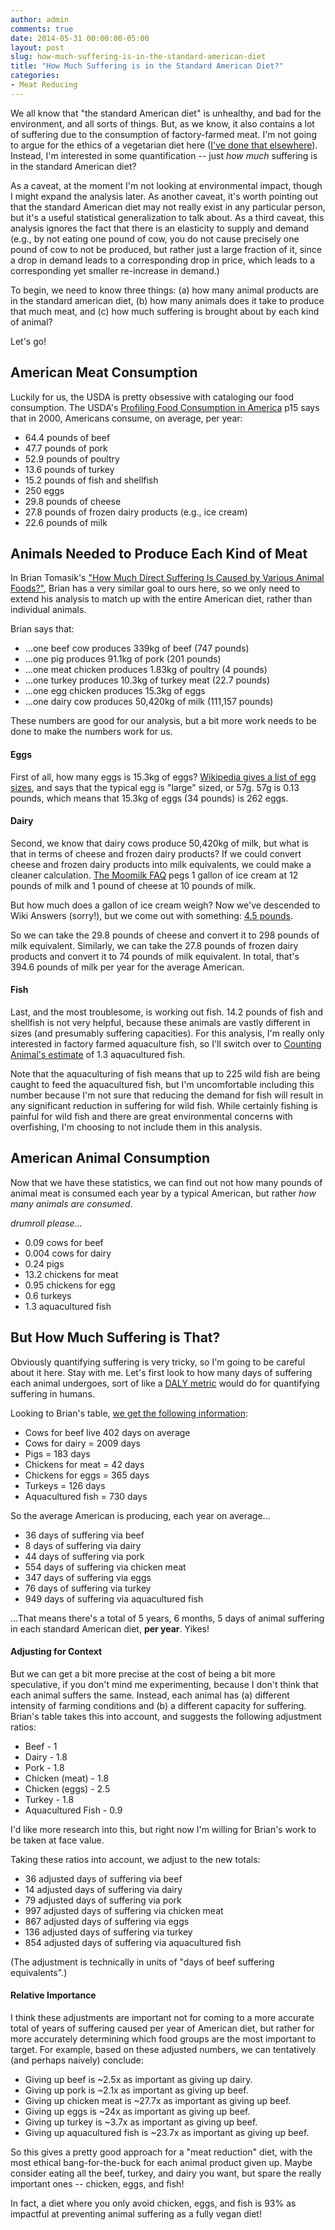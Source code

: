 ```yaml
---
author: admin
comments: true
date: 2014-05-31 00:00:00-05:00
layout: post
slug: how-much-suffering-is-in-the-standard-american-diet
title: "How Much Suffering is in the Standard American Diet?"
categories:
- Meat Reducing
---
```


We all know that "the standard American diet" is unhealthy, and bad for the environment, and all sorts of things.  But, as we know, it also contains a lot of suffering due to the consumption of factory-farmed meat.  I'm not going to argue for the ethics of a vegetarian diet here ([I've done that elsewhere]()).  Instead, I'm interested in some quantification -- just *how much* suffering is in the standard American diet?

As a caveat, at the moment I'm not looking at environmental impact, though I might expand the analysis later.  As another caveat, it's worth pointing out that the standard American diet may not really exist in any particular person, but it's a useful statistical generalization to talk about.  As a third caveat, this analysis ignores the fact that there is an elasticity to supply and demand (e.g., by not eating one pound of cow, you do not cause precisely one pound of cow to not be produced, but rather just a large fraction of it, since a drop in demand leads to a corresponding drop in price, which leads to a corresponding yet smaller re-increase in demand.)

To begin, we need to know three things: (a) how many animal products are in the standard american diet, (b) how many animals does it take to produce that much meat, and (c) how much suffering is brought about by each kind of animal?

Let's go! <!-- more -->


## American Meat Consumption

Luckily for us, the USDA is pretty obsessive with cataloging our food consumption.  The USDA's [Profiling Food Consumption in America](http://www.usda.gov/factbook/chapter2.pdf) p15 says that in 2000, Americans consume, on average, per year:

* 64.4 pounds of beef
* 47.7 pounds of pork
* 52.9 pounds of poultry
* 13.6 pounds of turkey
* 15.2 pounds of fish and shellfish
* 250 eggs
* 29.8 pounds of cheese
* 27.8 pounds of frozen dairy products (e.g., ice cream)
* 22.6 pounds of milk



## Animals Needed to Produce Each Kind of Meat

In Brian Tomasik's ["How Much Direct Suffering Is Caused by Various Animal Foods?"](http://www.utilitarian-essays.com/suffering-per-kg.html]), Brian has a very similar goal to ours here, so we only need to extend his analysis to match up with the entire American diet, rather than individual animals.

Brian says that:

* ...one beef cow produces 339kg of beef (747 pounds)
* ...one pig produces 91.1kg of pork (201 pounds)
* ...one meat chicken produces 1.83kg of poultry (4 pounds)
* ...one turkey produces 10.3kg of turkey meat (22.7 pounds)
* ...one egg chicken produces 15.3kg of eggs
* ...one dairy cow produces 50,420kg of milk (111,157 pounds)

These numbers are good for our analysis, but a bit more work needs to be done to make the numbers work for us.


#### Eggs

First of all, how many eggs is 15.3kg of eggs?  [Wikipedia gives a list of egg sizes](https://en.wikipedia.org/wiki/Chicken_egg_sizes), and says that the typical egg is "large" sized, or 57g.  57g is 0.13 pounds, which means that 15.3kg of eggs (34 pounds) is 262 eggs.


#### Dairy

Second, we know that dairy cows produce 50,420kg of milk, but what is that in terms of cheese and frozen dairy products?  If we could convert cheese and frozen dairy products into milk equivalents, we could make a cleaner calculation.  [The Moomilk FAQ](http://www.moomilk.com/faq/2-milk-faqs/35-how-many-pounds-of-milk-does-it-take-to-make-1-gallon-of-ice-cream-how-many-pounds-of-milk-does-it-take-to-make-1-pound-of-cheese) pegs 1 gallon of ice cream at 12 pounds of milk and 1 pound of cheese at 10 pounds of milk.

But how much does a gallon of ice cream weigh?  Now we've descended to Wiki Answers (sorry!), but we come out with something: [4.5 pounds](http://wiki.answers.com/Q/How_much_does_one_gallon_of_ice_cream_weigh?#slide=2).

So we can take the 29.8 pounds of cheese and convert it to 298 pounds of milk equivalent.   Similarly, we can take the 27.8 pounds of frozen dairy products and convert it to 74 pounds of milk equivalent.  In total, that's 394.6 pounds of milk per year for the average American.


#### Fish

Last, and the most troublesome, is working out fish.  14.2 pounds of fish and shellfish is not very helpful, because these animals are vastly different in sizes (and presumably suffering capacities).  For this analysis, I'm really only interested in factory farmed aquaculture fish, so I'll switch over to [Counting Animal's estimate](http://www.countinganimals.com/how-many-animals-does-a-vegetarian-save/) of 1.3 aquacultured fish.

Note that the aquaculturing of fish means that up to 225 wild fish are being caught to feed the aquacultured fish, but I'm uncomfortable including this number because I'm not sure that reducing the demand for fish will result in any significant reduction in suffering for wild fish.  While certainly fishing is painful for wild fish and there are great environmental concerns with overfishing, I'm choosing to not include them in this analysis.



## American Animal Consumption

Now that we have these statistics, we can find out not how many pounds of animal meat is consumed each year by a typical American, but rather *how many animals are consumed*.

*drumroll please...*

* 0.09 cows for beef
* 0.004 cows for dairy
* 0.24 pigs
* 13.2 chickens for meat
* 0.95 chickens for egg
* 0.6 turkeys
* 1.3 aquacultured fish



## But How Much Suffering is That?

Obviously quantifying suffering is very tricky, so I'm going to be careful about it here.  Stay with me.  Let's first look to how many days of suffering each animal undergoes, sort of like a [DALY metric](https://en.wikipedia.org/wiki/Disability-adjusted_life_year) would do for quantifying suffering in humans.

Looking to Brian's table, [we get the following information](http://www.utilitarian-essays.com/suffering-per-kg.html#section4):

* Cows for beef live 402 days on average
* Cows for dairy = 2009 days
* Pigs = 183 days
* Chickens for meat = 42 days
* Chickens for eggs = 365 days
* Turkeys = 126 days
* Aquacultured fish = 730 days

So the average American is producing, each year on average...

* 36 days of suffering via beef
* 8 days of suffering via dairy
* 44 days of suffering via pork
* 554 days of suffering via chicken meat
* 347 days of suffering via eggs
* 76 days of suffering via turkey
* 949 days of suffering via aquacultured fish

...That means there's a total of 5 years, 6 months, 5 days of animal suffering in each standard American diet, **per year**.  Yikes!


#### Adjusting for Context

But we can get a bit more precise at the cost of being a bit more speculative, if you don't mind me experimenting, because I don't think that each animal suffers the same.  Instead, each animal has (a) different intensity of farming conditions and (b) a different capacity for suffering.  Brian's table takes this into account, and suggests the following adjustment ratios:

* Beef - 1
* Dairy - 1.8
* Pork - 1.8
* Chicken (meat) - 1.8
* Chicken (eggs) - 2.5
* Turkey - 1.8
* Aquacultured Fish - 0.9

I'd like more research into this, but right now I'm willing for Brian's work to be taken at face value.

Taking these ratios into account, we adjust to the new totals:

* 36 adjusted days of suffering via beef
* 14 adjusted days of suffering via dairy
* 79 adjusted days of suffering via pork
* 997 adjusted days of suffering via chicken meat
* 867 adjusted days of suffering via eggs
* 136 adjusted days of suffering via turkey
* 854 adjusted days of suffering via aquacultured fish

(The adjustment is technically in units of "days of beef suffering equivalents".)


#### Relative Importance

I think these adjustments are important not for coming to a more accurate total of years of suffering caused per year of American diet, but rather for more accurately determining which food groups are the most important to target.  For example, based on these adjusted numbers, we can tentatively (and perhaps naively) conclude:

* Giving up beef is ~2.5x as important as giving up dairy.
* Giving up pork is ~2.1x as important as giving up beef.
* Giving up chicken meat is ~27.7x as important as giving up beef.
* Giving up eggs is ~24x as important as giving up beef.
* Giving up turkey is ~3.7x as important as giving up beef.
* Giving up aquacultured fish is ~23.7x as important as giving up beef.

So this gives a pretty good approach for a "meat reduction" diet, with the most ethical bang-for-the-buck for each animal product given up.  Maybe consider eating all the beef, turkey, and dairy you want, but spare the really important ones -- chicken, eggs, and fish!

In fact, a diet where you only avoid chicken, eggs, and fish is 93% as impactful at preventing animal suffering as a fully vegan diet!
